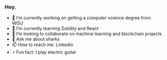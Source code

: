 ### Hey.

- 🔭 I’m currently working on getting a computer science degree from WGU
- 🌱 I’m currently learning Solidity and React
- 👯 I’m looking to collaborate on machine learning and blockchain projects
- 💬 Ask me about sharks
- 📫 How to reach me: Linkedin
- ⚡ Fun fact: I play electric guitar
